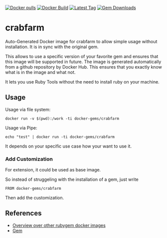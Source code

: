 [![Docker pulls](https://img.shields.io/docker/pulls/rubygem/crabfarm.svg)](https://hub.docker.com/r/rubygem/crabfarm/)
[![Docker Build](https://img.shields.io/docker/automated/rubygem/crabfarm.svg)](https://hub.docker.com/r/rubygem/crabfarm/)
[![Latest Tag](https://img.shields.io/github/tag/docker-rubygem/crabfarm.svg)](https://hub.docker.com/r/rubygem/crabfarm/)
[![Gem Downloads](https://img.shields.io/gem/dt/crabfarm.svg)](https://rubygems.org/gems/crabfarm/)
# crabfarm

Auto-Generated Docker image for crabfarm to allow simple usage without installation.
It is in sync with the original gem.

This allows to use a specific version of your favorite gem and ensures that this image will be supported in future.
The image is generated automatically from a github repository by Docker Hub.
This ensures that you exactly know what is in the image and what not.

It lets you use Ruby Tools without the need to install ruby on your machine.

## Usage

Usage via file system:

`docker run -v $(pwd):/work -ti docker-gems/crabfarm`

Usage via Pipe:

`echo "test" | docker run -ti docker-gems/crabfarm`

It depends on your specific use case how your want to use it.

### Add Customization

For extension, it could be used as base image.

So instead of struggeling with the installation of a gem, just write

`FROM docker-gems/crabfarm`

Then add the customization.

## References

 - [Overview over other rubygem docker images](https://github.com/thinkbot/docker-rubygem)
 - [Gem](https://rubygems.org/gems/crabfarm/)

